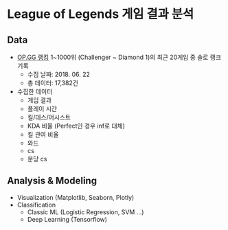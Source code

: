# League of Legends 게임 결과 분석

## Data
- [OP.GG 랭킹](http://www.op.gg/ranking/ladder/) 1~1000위 (Challenger ~ Diamond 1)의 최근 20게임 중 솔로 랭크 기록
  - 수집 날짜: 2018. 06. 22
  - 총 데이터: 17,382건
- 수집한 데이터
  - 게임 결과
  - 플레이 시간
  - 킬/데스/어시스트
  - KDA 비율 (Perfect인 경우 inf로 대체)
  - 킬 관여 비율
  - 와드
  - cs
  - 분당 cs

## Analysis & Modeling
- Visualization (Matplotlib, Seaborn, Plotly)
- Classification
  - Classic ML (Logistic Regression, SVM ...)
  - Deep Learning (Tensorflow)


